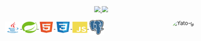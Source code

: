 


<div align="center">
  <a href="https://github.com/HenriqueHagio">
  <img height="180em" src="https://github-readme-stats.vercel.app/api?username=henriquehagio&show_icons=true&theme=tokyonight&include_all_commits=true&count_private=true"/>
  <img height="180em" src="https://github-readme-stats.vercel.app/api/top-langs/?username=henriquehagio&layout=compact&langs_count=7&theme=tokyonight"/>
    </div>
<div style="display: inline_block"><br>
  <img align="center" alt="Jeovs-Java" height="30" width="40" src="https://raw.githubusercontent.com/devicons/devicon/master/icons/java/java-original.svg">
  <img align="center" alt="Jeovs-Spring" height="30" width="40" src="https://raw.githubusercontent.com/devicons/devicon/master/icons/spring/spring-original.svg">
  <img align="center" alt="Jeovs-HTML" height="30" width="40" src="https://raw.githubusercontent.com/devicons/devicon/master/icons/html5/html5-original.svg">
  <img align="center" alt="Jeovs-CSS" height="30" width="40" src="https://raw.githubusercontent.com/devicons/devicon/master/icons/css3/css3-original.svg">
  <img align="center" alt="Jeovs-Js" height="30" width="40" src="https://raw.githubusercontent.com/devicons/devicon/master/icons/javascript/javascript-plain.svg">
  <img align="center" alt="Jeovs-postgreeSQL height="30" width="40" src=https://raw.githubusercontent.com/devicons/devicon/master/icons/postgresql/postgresql-original.svg>
  

  <img align="right" alt="Yato-gif" height="150" style="border-radius:50px;" src="https://cdn.discordapp.com/attachments/259530087299416065/958151282969948220/noragami-yato-kawaii.gif">
